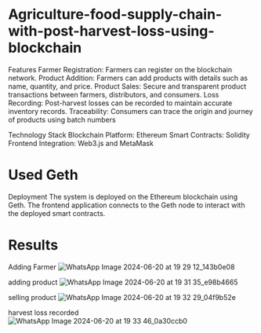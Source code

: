 # Agriculture-food-supply-chain-with-post-harvest-loss-using-blockchain

Features
Farmer Registration: Farmers can register on the blockchain network.
Product Addition: Farmers can add products with details such as name, quantity, and price.
Product Sales: Secure and transparent product transactions between farmers, distributors, and consumers.
Loss Recording: Post-harvest losses can be recorded to maintain accurate inventory records.
Traceability: Consumers can trace the origin and journey of products using batch numbers


Technology Stack
Blockchain Platform: Ethereum
Smart Contracts: Solidity
Frontend Integration: Web3.js and MetaMask



# Used Geth 
Deployment
The system is deployed on the Ethereum blockchain using Geth. The frontend application connects to the Geth node to interact with the deployed smart contracts.




# Results

 Adding Farmer
![WhatsApp Image 2024-06-20 at 19 29 12_143b0e08](https://github.com/user-attachments/assets/cce6dca4-02f7-4d98-9852-aa75d3ae5aa8)

 adding product
![WhatsApp Image 2024-06-20 at 19 31 35_e98b4665](https://github.com/user-attachments/assets/a58c36c4-7b53-4e7d-9cc8-9b7856216f75)

 selling product
 ![WhatsApp Image 2024-06-20 at 19 32 29_04f9b52e](https://github.com/user-attachments/assets/f0ed2f0f-d00b-44ca-8bf3-144d7ab5c582)

 harvest loss recorded
 ![WhatsApp Image 2024-06-20 at 19 33 46_0a30ccb0](https://github.com/user-attachments/assets/7f25f060-3cc8-4663-8666-d03cd84864a7)



